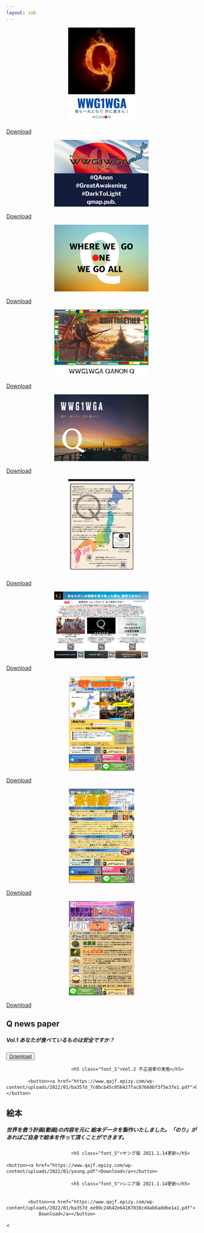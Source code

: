 ```yaml
---
layout: sub
---
```

<div class="postcard">
    <div class="box">
    <div class="imga" style="text-align:center;">
    <img src="images/post1.jpg"></div><p class="but"><a href="https://www.qajf.epizy.com/?page_id=1539"><span>Download</span></a></p></div>
    <div class="box">
    <div class="imga" style="text-align:center;">
    <img src="images/post2.jpg"></div><p class="but"><a href="https://www.qajf.epizy.com/?page_id=1540"><span>Download</span></a></p></div>
    <div class="box">
    <div class="imga" style="text-align:center;">
    <img src="images/post3.jpg"></div><p class="but"><a href="https://www.qajf.epizy.com/?page_id=1541"><span>Download</span></a></p></div>
    <div class="box">
    <div class="imga" style="text-align:center;">
    <img src="images/post4.jpg"></div><p class="but"><a href="https://www.qajf.epizy.com/?page_id=1623"><span>Download</span></a></p></div>
    <div class="box">
    <div class="imga" style="text-align:center;">
    <img src="images/post5.jpg"></div><p class="but"><a href="https://www.qajf.epizy.com/?page_id=1626"><span>Download</span></a></p></div>
<div class="postcard">
    <div class="box">
    <div class="imga" style="text-align:center;">
    <img src="images/flyer1.jpg"></div><p class="but"><a href="https://www.qajf.epizy.com/?page_id=1636"><span>Download</span></a></p></div>
    <div class="box">
    <div class="imga" style="text-align:center;">
    <img src="images/flyer2.jpg"></div><p class="but"><a href="https://www.qajf.epizy.com/?page_id=1642"><span>Download</span></a></p></div>
    <div class="box">
    <div class="imga" style="text-align:center;">
    <img src="images/flyer3.jpg"></div><p class="but"><a href="/https://www.qajf.epizy.com/?page_id=1642"><span>Download</span></a></p></div>
	<div class="box">
    <div class="imga" style="text-align:center;">
    <img src="images/flyer4.jpg"></div><p class="but"><a href="https://www.qajf.epizy.com/?page_id=1638"><span>Download</span></a></p></div>
    <div class="box">
    <div class="imga" style="text-align:center;">
    <img src="images/flyer5.jpg"></div><p class="but"><a href="https://www.qajf.epizy.com/wp-content/uploads/2022/01/young.pdfhttps://www.qajf.epizy.com/?page_id=1640"><span>Download</span></a></p></div>
    			<h2><strong>Q news paper</strong></h2>		
							<h5 class="font_5">Vol.1 あなたが食べているものは安全ですか？</h5>								<button><a href="https://www.qajf.epizy.com/wp-content/uploads/2022/01/ba357d_aef06d95d3f14ab0a85fef2d01ed3a3d1.pdf">Download</a></button>
		
							<h5 class="font_5">Vol.2 不正選挙の実態</h5>						
				
			<button><a href="https://www.qajf.epizy.com/wp-content/uploads/2022/01/ba357d_7c0bcb45c056427fac87660bf3f5e3fe1.pdf">Download</a></button>
						
<h2><strong>絵本</strong></h2>

<h5 class="font_5">世界を救う計画(動画)の内容を元に 絵本データを製作いたしました。「のり」があればご自身で絵本を作って頂くことができます。</h5>

							<h5 class="font_5">ヤング版 2021.1.14更新</h5>						
				
	<button><a href="https://www.qajf.epizy.com/wp-content/uploads/2022/01/young.pdf">Download</a></button>
						
							<h5 class="font_5">シニア版 2021.1.14更新</h5>						
				
					
			<button><a href="https://www.qajf.epizy.com/wp-content/uploads/2022/01/ba357d_ee99c24642e64167838cd4ab6addbe1a1.pdf">
				Download</a></button>
		
<
